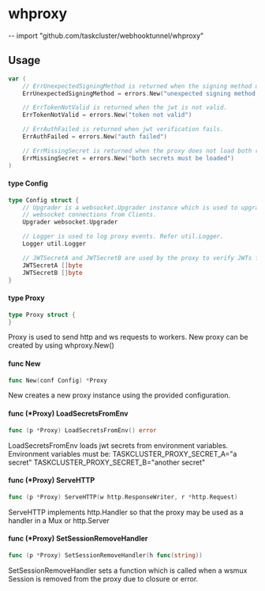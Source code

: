 # whproxy
--
    import "github.com/taskcluster/webhooktunnel/whproxy"


## Usage

```go
var (
	// ErrUnexpectedSigningMethod is returned when the signing method used by the given JWT is not HMAC.
	ErrUnexpectedSigningMethod = errors.New("unexpected signing method on jwt")

	// ErrTokenNotValid is returned when the jwt is not valid.
	ErrTokenNotValid = errors.New("token not valid")

	// ErrAuthFailed is returned when jwt verification fails.
	ErrAuthFailed = errors.New("auth failed")

	// ErrMissingSecret is returned when the proxy does not load both required secrets.
	ErrMissingSecret = errors.New("both secrets must be loaded")
)
```

#### type Config

```go
type Config struct {
	// Upgrader is a websocket.Upgrader instance which is used to upgrade incoming
	// websocket connections from Clients.
	Upgrader websocket.Upgrader

	// Logger is used to log proxy events. Refer util.Logger.
	Logger util.Logger

	// JWTSecretA and JWTSecretB are used by the proxy to verify JWTs from Clients.
	JWTSecretA []byte
	JWTSecretB []byte
}
```


#### type Proxy

```go
type Proxy struct {
}
```

Proxy is used to send http and ws requests to workers. New proxy can be created
by using whproxy.New()

#### func  New

```go
func New(conf Config) *Proxy
```
New creates a new proxy instance using the provided configuration.

#### func (*Proxy) LoadSecretsFromEnv

```go
func (p *Proxy) LoadSecretsFromEnv() error
```
LoadSecretsFromEnv loads jwt secrets from environment variables. Environment
variables must be: TASKCLUSTER_PROXY_SECRET_A="a secret"
TASKCLUSTER_PROXY_SECRET_B="another secret"

#### func (*Proxy) ServeHTTP

```go
func (p *Proxy) ServeHTTP(w http.ResponseWriter, r *http.Request)
```
ServeHTTP implements http.Handler so that the proxy may be used as a handler in
a Mux or http.Server

#### func (*Proxy) SetSessionRemoveHandler

```go
func (p *Proxy) SetSessionRemoveHandler(h func(string))
```
SetSessionRemoveHandler sets a function which is called when a wsmux Session is
removed from the proxy due to closure or error.
